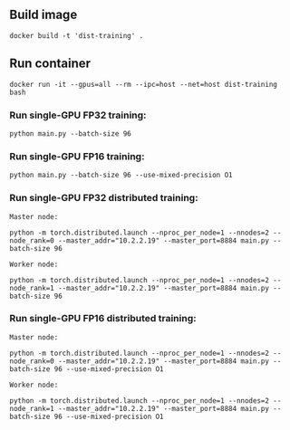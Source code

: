 ## Build image

```
docker build -t 'dist-training' .
```

## Run container

```
docker run -it --gpus=all --rm --ipc=host --net=host dist-training bash
```

### Run single-GPU FP32 training:
```
python main.py --batch-size 96
```

### Run single-GPU FP16 training:
```
python main.py --batch-size 96 --use-mixed-precision O1
```

### Run single-GPU FP32 distributed training:
```
Master node:

python -m torch.distributed.launch --nproc_per_node=1 --nnodes=2 --node_rank=0 --master_addr="10.2.2.19" --master_port=8884 main.py --batch-size 96
```

```
Worker node:

python -m torch.distributed.launch --nproc_per_node=1 --nnodes=2 --node_rank=1 --master_addr="10.2.2.19" --master_port=8884 main.py --batch-size 96
```

### Run single-GPU FP16 distributed training:

```
Master node:

python -m torch.distributed.launch --nproc_per_node=1 --nnodes=2 --node_rank=0 --master_addr="10.2.2.19" --master_port=8884 main.py --batch-size 96 --use-mixed-precision O1
```

```
Worker node:

python -m torch.distributed.launch --nproc_per_node=1 --nnodes=2 --node_rank=1 --master_addr="10.2.2.19" --master_port=8884 main.py --batch-size 96 --use-mixed-precision O1
```
